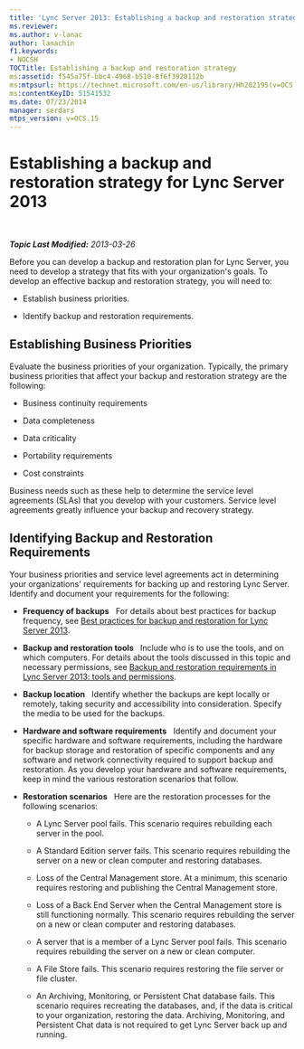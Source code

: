 ```yaml
---
title: 'Lync Server 2013: Establishing a backup and restoration strategy'
ms.reviewer: 
ms.author: v-lanac
author: lanachin
f1.keywords:
- NOCSH
TOCTitle: Establishing a backup and restoration strategy
ms:assetid: f545a75f-bbc4-4968-b510-8f6f3920112b
ms:mtpsurl: https://technet.microsoft.com/en-us/library/Hh202195(v=OCS.15)
ms:contentKeyID: 51541532
ms.date: 07/23/2014
manager: serdars
mtps_version: v=OCS.15
---
```


<div data-xmlns="http://www.w3.org/1999/xhtml">

<div class="topic" data-xmlns="http://www.w3.org/1999/xhtml" data-msxsl="urn:schemas-microsoft-com:xslt" data-cs="http://msdn.microsoft.com/en-us/">

<div data-asp="http://msdn2.microsoft.com/asp">

# Establishing a backup and restoration strategy for Lync Server 2013

</div>

<div id="mainSection">

<div id="mainBody">

<span> </span>

_**Topic Last Modified:** 2013-03-26_

Before you can develop a backup and restoration plan for Lync Server, you need to develop a strategy that fits with your organization's goals. To develop an effective backup and restoration strategy, you will need to:

  - Establish business priorities.

  - Identify backup and restoration requirements.

<div>

## Establishing Business Priorities

Evaluate the business priorities of your organization. Typically, the primary business priorities that affect your backup and restoration strategy are the following:

  - Business continuity requirements

  - Data completeness

  - Data criticality

  - Portability requirements

  - Cost constraints

Business needs such as these help to determine the service level agreements (SLAs) that you develop with your customers. Service level agreements greatly influence your backup and recovery strategy.

</div>

<div>

## Identifying Backup and Restoration Requirements

Your business priorities and service level agreements act in determining your organizations' requirements for backing up and restoring Lync Server. Identify and document your requirements for the following:

  - **Frequency of backups**   For details about best practices for backup frequency, see [Best practices for backup and restoration for Lync Server 2013](lync-server-2013-best-practices-for-backup-and-restoration.md).

  - **Backup and restoration tools**   Include who is to use the tools, and on which computers. For details about the tools discussed in this topic and necessary permissions, see [Backup and restoration requirements in Lync Server 2013: tools and permissions](lync-server-2013-backup-and-restoration-requirements-tools-and-permissions.md).

  - **Backup location**   Identify whether the backups are kept locally or remotely, taking security and accessibility into consideration. Specify the media to be used for the backups.

  - **Hardware and software requirements**   Identify and document your specific hardware and software requirements, including the hardware for backup storage and restoration of specific components and any software and network connectivity required to support backup and restoration. As you develop your hardware and software requirements, keep in mind the various restoration scenarios that follow.

  - **Restoration scenarios**   Here are the restoration processes for the following scenarios:
    
      - A Lync Server pool fails. This scenario requires rebuilding each server in the pool.
    
      - A Standard Edition server fails. This scenario requires rebuilding the server on a new or clean computer and restoring databases.
    
      - Loss of the Central Management store. At a minimum, this scenario requires restoring and publishing the Central Management store.
    
      - Loss of a Back End Server when the Central Management store is still functioning normally. This scenario requires rebuilding the server on a new or clean computer and restoring databases.
    
      - A server that is a member of a Lync Server pool fails. This scenario requires rebuilding the server on a new or clean computer.
    
      - A File Store fails. This scenario requires restoring the file server or file cluster.
    
      - An Archiving, Monitoring, or Persistent Chat database fails. This scenario requires recreating the databases, and, if the data is critical to your organization, restoring the data. Archiving, Monitoring, and Persistent Chat data is not required to get Lync Server back up and running.

</div>

</div>

<span> </span>

</div>

</div>

</div>

